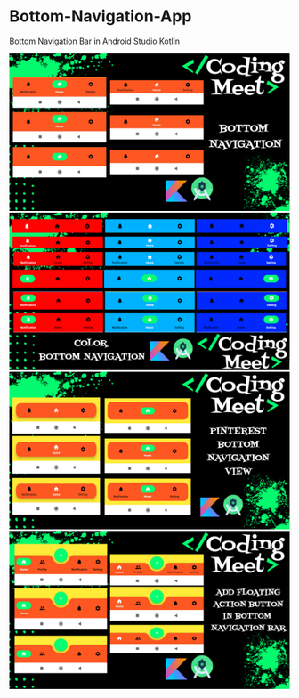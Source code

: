 # Bottom-Navigation-App
Bottom Navigation Bar in Android Studio Kotlin

![Bottom Navigation Bar App](screenshot/img1.png)
![Bottom Navigation Bar App](screenshot/img2.png)
![MBottom Navigation Bar App](screenshot/img3.png)
![Bottom Navigation Bar App](screenshot/img4.png)
